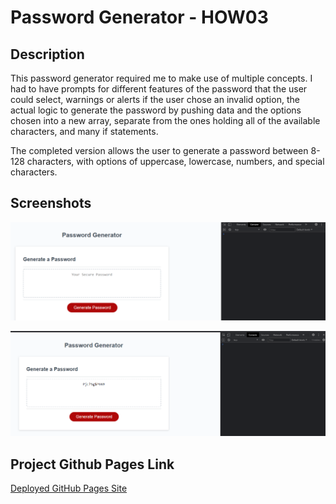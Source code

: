 # Password Generator - HOW03

## Description

This password generator required me to make use of multiple concepts. I had to have prompts for different features of the password that the user could select, warnings or alerts if the user chose an invalid option, the actual logic to generate the password by pushing data and the options chosen into a new array, separate from the ones holding all of the available characters, and many if statements.

The completed version allows the user to generate a password between 8-128 characters, with options of uppercase, lowercase, numbers, and special characters.

## Screenshots

![Alt text](./Assets/images/generatorscreenshot.png "Generator Screenshot")

![Alt text](./Assets/images/generated.png "Generated Password")

## Project Github Pages Link

[Deployed GitHub Pages Site](https://leon3005.github.io/Password_Generator/)
